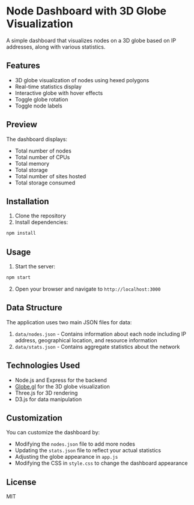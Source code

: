 # Node Dashboard with 3D Globe Visualization

A simple dashboard that visualizes nodes on a 3D globe based on IP addresses, along with various statistics.

## Features

- 3D globe visualization of nodes using hexed polygons
- Real-time statistics display
- Interactive globe with hover effects
- Toggle globe rotation
- Toggle node labels

## Preview

The dashboard displays:
- Total number of nodes
- Total number of CPUs
- Total memory
- Total storage
- Total number of sites hosted
- Total storage consumed

## Installation

1. Clone the repository
2. Install dependencies:

```bash
npm install
```

## Usage

1. Start the server:

```bash
npm start
```

2. Open your browser and navigate to `http://localhost:3000`

## Data Structure

The application uses two main JSON files for data:

1. `data/nodes.json` - Contains information about each node including IP address, geographical location, and resource information
2. `data/stats.json` - Contains aggregate statistics about the network

## Technologies Used

- Node.js and Express for the backend
- [Globe.gl](https://github.com/vasturiano/globe.gl) for the 3D globe visualization
- Three.js for 3D rendering
- D3.js for data manipulation

## Customization

You can customize the dashboard by:
- Modifying the `nodes.json` file to add more nodes
- Updating the `stats.json` file to reflect your actual statistics
- Adjusting the globe appearance in `app.js`
- Modifying the CSS in `style.css` to change the dashboard appearance

## License

MIT
